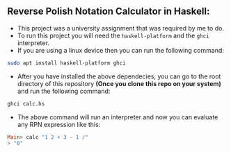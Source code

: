 ## Reverse Polish Notation Calculator in Haskell:

- This project was a university assignment that was required by me to do.
- To run this project you will need the `haskell-platform` and the `ghci` interpreter.
- If you are using a linux device then you can run the following command:
```bash
sudo apt install haskell-platform ghci
```
- After you have installed the above dependecies, you can go to the root directory of this repository __(Once you clone this repo on your system)__ and run the following command:
```bash
ghci calc.hs
```
- The above command will run an interpreter and now you can evaluate any RPN expression like this:
```haskell
Main> calc "1 2 + 3 - 1 /"
> "0"
```
